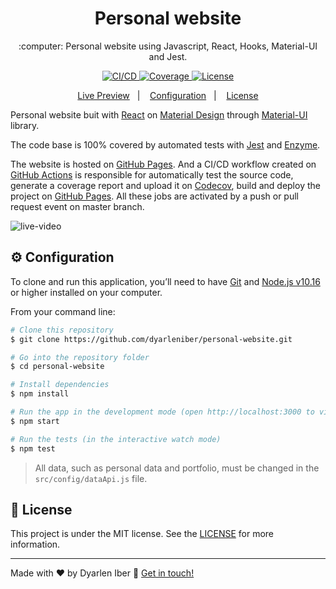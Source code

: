<h1 align="center">
  Personal website
</h1>

<p align="center">
  :computer: Personal website using Javascript, React, Hooks, Material-UI and Jest.
</p>

<p align="center">
  <a href="https://github.com/dyarleniber/personal-website/actions?query=workflow%3ACI%2FCD">
    <img alt="CI/CD" src="https://github.com/dyarleniber/personal-website/workflows/CI/CD/badge.svg">
  </a>
  <a href="https://codecov.io/gh/dyarleniber/personal-website">
    <img alt="Coverage" src="https://img.shields.io/codecov/c/github/dyarleniber/personal-website">
  </a>
  <a href="https://github.com/dyarleniber/personal-website/blob/master/LICENSE">
    <img alt="License" src="https://img.shields.io/github/license/dyarleniber/personal-website">
  </a>
</p>

<p align="center">
  <a href="https://dyarleniber.com">Live Preview</a>&nbsp;&nbsp;&nbsp;|&nbsp;&nbsp;&nbsp;
  <a href="#gear-configuration">Configuration</a>&nbsp;&nbsp;&nbsp;|&nbsp;&nbsp;&nbsp;
  <a href="#memo-license">License</a>
</p>

Personal website buit with [React](https://reactjs.org) on [Material Design](https://material.io) through [Material-UI](https://material-ui.com) library.

The code base is 100% covered by automated tests with [Jest](https://jestjs.io) and [Enzyme](https://enzymejs.github.io/enzyme).

The website is hosted on [GitHub Pages](https://pages.github.com). And a CI/CD workflow created on [GitHub Actions](https://github.com/features/actions) is responsible for automatically test the source code, generate a coverage report and upload it on [Codecov](https://codecov.io), build and deploy the project on [GitHub Pages](https://pages.github.com). All these jobs are activated by a push or pull request event on master branch.

![live-video](https://user-images.githubusercontent.com/40317398/84079796-0ed11b00-a9d3-11ea-875d-6ec0571fa77e.gif)

## :gear: Configuration

To clone and run this application, you’ll need to have [Git](https://git-scm.com) and [Node.js v10.16](https://nodejs.org) or higher installed on your computer.

From your command line:

```bash
# Clone this repository
$ git clone https://github.com/dyarleniber/personal-website.git

# Go into the repository folder
$ cd personal-website

# Install dependencies
$ npm install

# Run the app in the development mode (open http://localhost:3000 to view it in the browser)
$ npm start

# Run the tests (in the interactive watch mode)
$ npm test
```

> All data, such as personal data and portfolio, must be changed in the `src/config/dataApi.js` file.

## :memo: License

This project is under the MIT license. See the [LICENSE](https://github.com/dyarleniber/personal-website/blob/master/LICENSE) for more information.

---

Made with ♥ by Dyarlen Iber :wave: [Get in touch!](https://dyarleniber.com)
